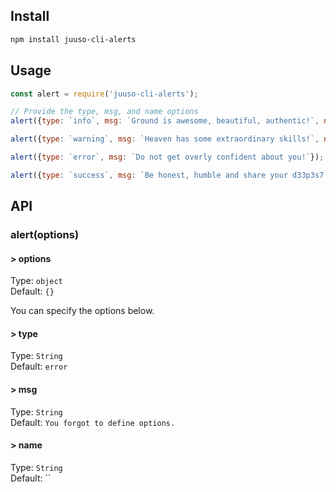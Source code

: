 ## Install

```sh
npm install juuso-cli-alerts
```
## Usage 

```js
const alert = require('juuso-cli-alerts');

// Provide the type, msg, and name options
alert({type: `info`, msg: `Ground is awesome, beautiful, authentic!`, name: `HEAVENLY`});

alert({type: `warning`, msg: `Heaven has some extraordinary skills!`, name: `BASE`});

alert({type: `error`, msg: `Do not get overly confident about you!`});

alert({type: `success`, msg: `Be honest, humble and share your d33p3s7 shit!`, name: `DONE`})
```

## API 

### alert(options)

#### > options 

Type: `object`<br>
Default: `{}`

You can specify the options below.

#### > type 

Type: `String` <br>
Default: `error`

#### > msg

Type: `String` <br>
Default: `You forgot to define options.`

#### > name

Type: `String` <br>
Default: ``